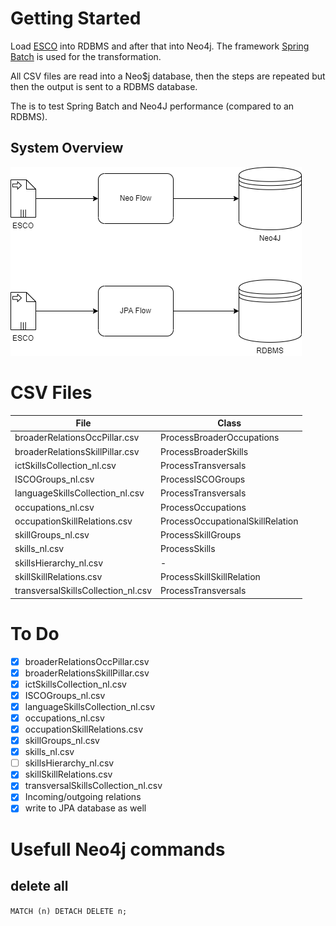 # Getting Started

Load [ESCO](https://ec.europa.eu/esco/portal/) into RDBMS and after that into Neo4j.
The framework [Spring Batch](https://spring.io/projects/spring-batch) is used for the transformation.

All CSV files are read into a Neo$j database, then the steps are repeated but then the output is sent to
a RDBMS database.

The is to test Spring Batch and Neo4J performance (compared to an RDBMS).

## System Overview

![System Overview](system-overview.png)

# CSV Files

| File                               | Class                            |
|------------------------------------|----------------------------------|
| broaderRelationsOccPillar.csv      | ProcessBroaderOccupations        |
| broaderRelationsSkillPillar.csv    | ProcessBroaderSkills             |
| ictSkillsCollection_nl.csv         | ProcessTransversals              |
| ISCOGroups_nl.csv                  | ProcessISCOGroups                |
| languageSkillsCollection_nl.csv    | ProcessTransversals              |
| occupations_nl.csv                 | ProcessOccupations               |
| occupationSkillRelations.csv       | ProcessOccupationalSkillRelation |
| skillGroups_nl.csv                 | ProcessSkillGroups               |
| skills_nl.csv                      | ProcessSkills                    |
| skillsHierarchy_nl.csv             | -                                |
| skillSkillRelations.csv            | ProcessSkillSkillRelation        |
| transversalSkillsCollection_nl.csv | ProcessTransversals              |

# To Do

- [x] broaderRelationsOccPillar.csv
- [x] broaderRelationsSkillPillar.csv
- [x] ictSkillsCollection_nl.csv
- [x] ISCOGroups_nl.csv
- [x] languageSkillsCollection_nl.csv
- [x] occupations_nl.csv
- [x] occupationSkillRelations.csv
- [x] skillGroups_nl.csv
- [x] skills_nl.csv
- [ ] skillsHierarchy_nl.csv
- [x] skillSkillRelations.csv
- [x] transversalSkillsCollection_nl.csv
- [x] Incoming/outgoing relations
- [x] write to JPA database as well

# Usefull Neo4j commands

## delete all

``MATCH (n) DETACH DELETE n;``